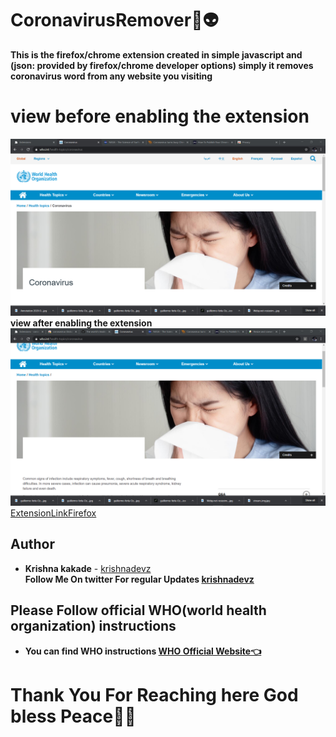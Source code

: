 # CoronavirusRemover👾👽
<b>This is the firefox/chrome extension created in simple javascript and (json: provided by firefox/chrome developer options) simply it removes coronavirus word from any website you visiting</b>

# view before enabling the extension
<img src="https://github.com/krishnadevz/CoronavirusRemover/blob/master/Annotation%202020-02-09%20101503.png" alt="before">
<br>
<b> view after enabling the extension</b>
<img src="https://github.com/krishnadevz/CoronavirusRemover/blob/master/Annotation%202020-02-09%20081720.png" alt="after">
    <br>
                                                                                                                           <a href="https://addons.mozilla.org/en-US/firefox/addon/coronavirus-remover/" >ExtensionLinkFirefox</a>         
                                                                                                                       
 ## Author
* **Krishna kakade**  - [krishnadevz](https://github.com/krishnadevz)
<b><br>Follow Me On twitter For regular Updates 
<a href="https://twitter.com/krishnadevz">krishnadevz</a>

## Please Follow official WHO(world health organization) instructions 
* You can find WHO instructions [WHO Official Website👈](https://www.who.int/emergencies/diseases/novel-coronavirus-2019/advice-for-public)



# Thank You For Reaching here God bless Peace👋🙏
